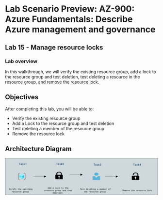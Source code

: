 # Lab Scenario Preview: AZ-900: Azure Fundamentals: Describe Azure management and governance

## Lab 15 - Manage resource locks

### Lab overview

In this walkthrough,  we will verify the existing resource group, add a lock to the resource group and test deletion, test deleting a resource in the resource group, and remove the resource lock.

## Objectives

After completing this lab, you will be able to:

- Verify the existing resource group
- Add a Lock to the resource group and test deletion
- Test deleting a member of the resource group
- Remove the resource lock

## Architecture Diagram
![](../images/az900lab15.png)